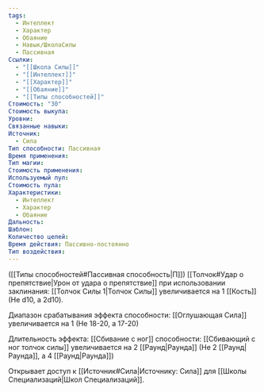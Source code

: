 ```yaml
---
tags:
  - Интеллект
  - Характер
  - Обаяние
  - Навык/ШколаСилы
  - Пассивная
Ссылки:
  - "[[Школа Силы]]"
  - "[[Интеллект]]"
  - "[[Характер]]"
  - "[[Обаяние]]"
  - "[[Типы способностей]]"
Стоимость: "30"
Стоимость выкупа: 
Уровни: 
Связанные навыки: 
Источник:
  - Сила
Тип способности: Пассивная
Время применения: 
Тип магии: 
Стоимость применения: 
Используемый пул: 
Стоимость пула: 
Характеристики:
  - Интеллект
  - Характер
  - Обаяние
Дальность: 
Шаблон: 
Количество целей: 
Время действия: Пассивно-постоянно
Тип воздействия:
---
```

([[Типы способностей#Пассивная способность|П]]) [[Толчок#Удар о препятствие|Урон от удара о препятствие]] при использовании заклинания: [[Толчок Силы 1|Толчок Силы]] увеличивается на 1 [[Кость]] (Не d10, а 2d10).

Диапазон срабатывания эффекта способности: [[Оглушающая Сила]] увеличивается на 1 (Не 18-20, а 17-20)

Длительность эффекта: [[Сбивание с ног]] способности: [[Сбивающий с ног толчок силы]] увеличивается на 2 [[Раунд|Раунда]] (Не 2 [[Раунд|Раунда]], а 4 [[Раунд|Раунда]])

Открывает доступ к [[Источник#Сила|Источнику: Сила]] для [[Школы Специализаций|Школ Специализаций]]. 

